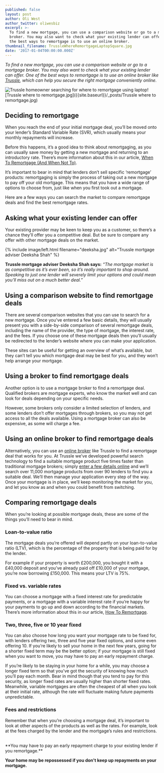 ```yaml
---
published: false
layout: post
author: Oli West
author_twitter: oliwesbiz
excerpt: >-
  To find a new mortgage, you can use a comparison website or go to a mortgage
  broker. You may also want to check what your existing lender can offer. One of
  the best ways to remortgage is to use an online broker.
thumbnail_filename: TrussleWhereRemortgageLaptopSquare.jpg
date: '2017-01-04T00:00:00.000Z'
---
```

_To find a new mortgage, you can use a comparison website or go to a mortgage broker. You may also want to check what your existing lender can offer. One of the best ways to remortgage is to use an online broker like [Trussle](https://trussle.com/), which can help you secure the right mortgage conveniently online._

![Trussle homeowner searching for where to remortgage using laptop]({{site.baseurl}}/_posts/Trussle%20where%20to%20remortgage.jpg)![Trussle where to remortgage.jpg]({{site.baseurl}}/_posts/Trussle where to remortgage.jpg)

## Deciding to remortgage
When you reach the end of your initial mortgage deal, you’ll be moved onto your lender’s Standard Variable Rate (SVR), which usually means your monthly repayments will increase.

Before this happens, it’s a good idea to think about remortgaging, as you can usually save money by getting a new mortgage and returning to an introductory rate. There’s more information about this in our article, [When To Remortgage (And When Not To)](https://trussle.com/blog/when-to-remortgage-and-when-not-to).

It’s important to bear in mind that lenders don’t sell specific ‘remortgage’ products: remortgaging is simply the process of taking out a new mortgage to pay off your old mortgage. This means that you have a wide range of options to choose from, just like when you first took out a mortgage.

Here are a few ways you can search the market to compare remortgage deals and find the best remortgage rates.

## Asking what your existing lender can offer
Your existing provider may be keen to keep you as a customer, so there’s a chance they’ll offer you a competitive deal. But be sure to compare any offer with other mortgage deals on the market.

{% include image/left.html filename="deeksha.jpg" alt="Trussle mortgage adviser Deeksha Shah" %}

**Trussle mortgage adviser Deeksha Shah says:** _“The mortgage market is as competitive as it’s ever been, so it’s really important to shop around. Speaking to just one lender will severely limit your options and could mean you’ll miss out on a much better deal.”_

## Using a comparison website to find remortgage deals
There are several comparison websites that you can use to search for a new mortgage. Once you’ve entered a few basic details, they will usually present you with a side-by-side comparison of several remortgage deals, including the name of the provider, the type of mortgage, the interest rate, and the fees. If you choose one of these mortgage deals then you’ll usually be redirected to the lender’s website where you can make your application. 

These sites can be useful for getting an overview of what’s available, but they can’t tell you which mortgage deal may be best for you, and they won’t help arrange your mortgage.

## Using a broker to find remortgage deals
Another option is to use a mortgage broker to find a remortgage deal. Qualified brokers are mortgage experts, who know the market well and can look for deals depending on your specific needs. 

However, some brokers only consider a limited selection of lenders, and some lenders don’t offer mortgages through brokers, so you may not get access to all the deals available. Using a mortgage broker can also be expensive, as some will charge a fee.

## Using an online broker to find remortgage deals
Alternatively, you can use an [online broker](https://trussle.com/) like Trussle to find a remortgage deal that works for you. At Trussle we’ve developed powerful search technology to find a suitable mortgage product five times faster than traditional mortgage brokers; simply [enter a few details online](https://trussle.com/remortgage) and we’ll search over 11,000 mortgage products from over 90 lenders to find you a suitable deal. We’ll then manage your application every step of the way. Once your mortgage is in place, we’ll keep monitoring the market for you, and let you know as and when you could benefit from switching.

## Comparing remortgage deals
When you’re looking at possible mortgage deals, these are some of the things you’ll need to bear in mind.

### Loan-to-value ratio
The mortgage deals you’re offered will depend partly on your loan-to-value ratio (LTV), which is the percentage of the property that is being paid for by the lender. 

For example if your property is worth £200,000, you bought it with a £40,000 deposit and you’ve already paid off £10,000 of your mortgage, you’re now borrowing £150,000. This means your LTV is 75%. 

### Fixed vs. variable rates
You can choose a mortgage with a fixed interest rate for predictable payments, or a mortgage with a variable interest rate if you’re happy for your payments to go up and down according to the financial markets. There’s more information about this in our article, [How To Remortgage](https://trussle.com/blog/how-to-remortgage-six-simple-steps).

### Two, three, five or 10 year fixed
You can also choose how long you want your mortgage rate to be fixed for, with lenders offering two, three and five year fixed options, and some even offering 10. If you’re likely to sell your home in the next few years, going for a shorter fixed term may be the better option; if your mortgage is still fixed when you want to move, you may have to pay an early repayment charge.

If you’re likely to be staying in your home for a while, you may choose a longer fixed term so that you’ve got the security of knowing how much you’ll pay each month. Bear in mind though that you tend to pay for this security, as longer fixed rates are usually higher than shorter fixed rates. Meanwhile, variable mortgages are often the cheapest of all when you look at their initial rate, although the rate will fluctuate making future payments unpredictable.

### Fees and restrictions 
Remember that when you’re choosing a mortgage deal, it’s important to look at other aspects of the products as well as the rates. For example, look at the fees charged by the lender and the mortgage’s rules and restrictions.

<br/>
**You may have to pay an early repayment charge to your existing lender if you remortgage.**

**Your home may be repossessed if you don't keep up repayments on your mortgage.**
